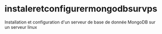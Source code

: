 # instaleretconfigurermongodbsurvps
Installation et configuration d'un serveur de base de donnée MongoDB sur un serveur linux 
